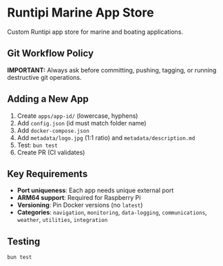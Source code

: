 # Runtipi Marine App Store

Custom Runtipi app store for marine and boating applications.

## Git Workflow Policy

**IMPORTANT:** Always ask before committing, pushing, tagging, or running destructive git operations.

## Adding a New App

1. Create `apps/app-id/` (lowercase, hyphens)
2. Add `config.json` (id must match folder name)
3. Add `docker-compose.json`
4. Add `metadata/logo.jpg` (1:1 ratio) and `metadata/description.md`
5. Test: `bun test`
6. Create PR (CI validates)

## Key Requirements

- **Port uniqueness**: Each app needs unique external port
- **ARM64 support**: Required for Raspberry Pi
- **Versioning**: Pin Docker versions (no `latest`)
- **Categories**: `navigation`, `monitoring`, `data-logging`, `communications`, `weather`, `utilities`, `integration`

## Testing

```bash
bun test
```
